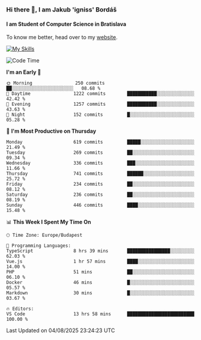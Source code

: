 ### Hi there 👋, I am Jakub 'igniss' Bordáš

#### I am Student of Computer Science in Bratislava
To know me better, head over to my [website](https://bordas.sk).

[![My Skills](https://skillicons.dev/icons?i=js,typescript,html,css,figma,svelte,vue,next,postgresql,nest,express,nodejs)](https://bordas.sk)


<!--START_SECTION:waka-->
![Code Time](http://img.shields.io/badge/Code%20Time-2%2C010%20hrs%2032%20mins-blue)

**I'm an Early 🐤** 

```text
🌞 Morning                250 commits         ██░░░░░░░░░░░░░░░░░░░░░░░   08.68 % 
🌆 Daytime                1222 commits        ███████████░░░░░░░░░░░░░░   42.42 % 
🌃 Evening                1257 commits        ███████████░░░░░░░░░░░░░░   43.63 % 
🌙 Night                  152 commits         █░░░░░░░░░░░░░░░░░░░░░░░░   05.28 % 
```
📅 **I'm Most Productive on Thursday** 

```text
Monday                   619 commits         █████░░░░░░░░░░░░░░░░░░░░   21.49 % 
Tuesday                  269 commits         ██░░░░░░░░░░░░░░░░░░░░░░░   09.34 % 
Wednesday                336 commits         ███░░░░░░░░░░░░░░░░░░░░░░   11.66 % 
Thursday                 741 commits         ██████░░░░░░░░░░░░░░░░░░░   25.72 % 
Friday                   234 commits         ██░░░░░░░░░░░░░░░░░░░░░░░   08.12 % 
Saturday                 236 commits         ██░░░░░░░░░░░░░░░░░░░░░░░   08.19 % 
Sunday                   446 commits         ████░░░░░░░░░░░░░░░░░░░░░   15.48 % 
```


📊 **This Week I Spent My Time On** 

```text
🕑︎ Time Zone: Europe/Budapest

💬 Programming Languages: 
TypeScript               8 hrs 39 mins       ████████████████░░░░░░░░░   62.03 % 
Vue.js                   1 hr 57 mins        ████░░░░░░░░░░░░░░░░░░░░░   14.00 % 
PHP                      51 mins             ██░░░░░░░░░░░░░░░░░░░░░░░   06.10 % 
Docker                   46 mins             █░░░░░░░░░░░░░░░░░░░░░░░░   05.57 % 
Markdown                 30 mins             █░░░░░░░░░░░░░░░░░░░░░░░░   03.67 % 

🔥 Editors: 
VS Code                  13 hrs 58 mins      █████████████████████████   100.00 % 
```


 Last Updated on 04/08/2025 23:24:23 UTC
<!--END_SECTION:waka-->
